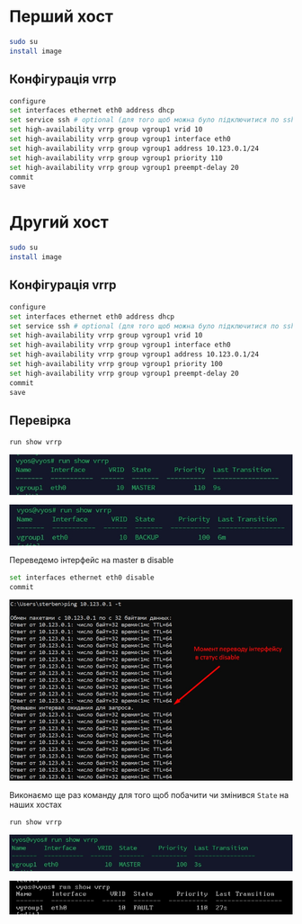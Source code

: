 # Перший хост 
```bash
sudo su 
install image 
```

## Конфігурація vrrp

```bash
configure
set interfaces ethernet eth0 address dhcp
set service ssh # optional (для того щоб можна було підключитися по ssh)
set high-availability vrrp group vgroup1 vrid 10
set high-availability vrrp group vgroup1 interface eth0
set high-availability vrrp group vgroup1 address 10.123.0.1/24
set high-availability vrrp group vgroup1 priority 110
set high-availability vrrp group vgroup1 preempt-delay 20
commit
save
```

# Другий хост 

```bash
sudo su 
install image 
```
## Конфігурація vrrp

```bash
configure
set interfaces ethernet eth0 address dhcp
set service ssh # optional (для того щоб можна було підключитися по ssh)
set high-availability vrrp group vgroup1 vrid 10
set high-availability vrrp group vgroup1 interface eth0
set high-availability vrrp group vgroup1 address 10.123.0.1/24
set high-availability vrrp group vgroup1 priority 100
set high-availability vrrp group vgroup1 preempt-delay 20
commit
save
```
## Перевірка 
```bash
run show vrrp
```
![screen1](master_vrrp.jpg)

![screen2](backup_vrrp.jpg)

Переведемо інтерфейс на master в disable 
```bash 
set interfaces ethernet eth0 disable
commit
```
![alt text](ping.jpg)

Виконаємо ще раз команду для того щоб побачити чи змінився `State` на наших хостах
```bash
run show vrrp
```
![alt text](backup_vrrp_2.jpg)

![alt text](master_vrrp_2.jpg)
